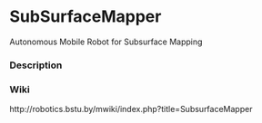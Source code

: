 SubSurfaceMapper
================

Autonomous Mobile Robot for Subsurface Mapping

<h3>Description</h3>


<h3>Wiki</h3>
http://robotics.bstu.by/mwiki/index.php?title=SubsurfaceMapper

